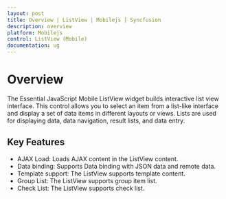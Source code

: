 ```yaml
---
layout: post
title: Overview | ListView | Mobilejs | Syncfusion
description: overview
platform: Mobilejs
control: ListView (Mobile)
documentation: ug
---
```


# Overview

The Essential JavaScript Mobile ListView widget builds interactive list view interface. This control allows you to select an item from a list-like interface and display a set of data items in different layouts or views. Lists are used for displaying data, data navigation, result lists, and data entry.

## Key Features

* AJAX Load: Loads AJAX content in the ListView content.
* Data binding: Supports Data binding with JSON data and remote data.
* Template support: The ListView supports template content.
* Group List: The ListView supports group item list.
* Check List: The ListView supports check list.